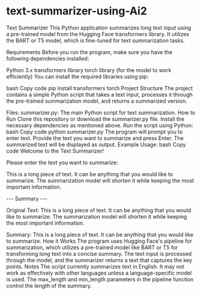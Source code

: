 # text-summarizer-using-Ai2
Text Summarizer
This Python application summarizes long text input using a pre-trained model from the Hugging Face transformers library. It utilizes the BART or T5 model, which is fine-tuned for text summarization tasks.

Requirements
Before you run the program, make sure you have the following dependencies installed:

Python 3.x
transformers library
torch library (for the model to work efficiently)
You can install the required libraries using pip:

bash
Copy code
pip install transformers torch
Project Structure
The project contains a simple Python script that takes a text input, processes it through the pre-trained summarization model, and returns a summarized version.

Files:
summarizer.py: The main Python script for text summarization.
How to Run
Clone this repository or download the summarizer.py file.
Install the necessary dependencies as mentioned above.
Run the script using Python:
bash
Copy code
python summarizer.py
The program will prompt you to enter text. Provide the text you want to summarize and press Enter.
The summarized text will be displayed as output.
Example Usage:
bash
Copy code
Welcome to the Text Summarizer!

Please enter the text you want to summarize:

This is a long piece of text. It can be anything that you would like to summarize. The summarization model will shorten it while keeping the most important information.

--- Summary ---

Original Text:
This is a long piece of text. It can be anything that you would like to summarize. The summarization model will shorten it while keeping the most important information.

Summary:
 This is a long piece of text. It can be anything that you would like to summarize.
How it Works
The program uses Hugging Face's pipeline for summarization, which utilizes a pre-trained model like BART or T5 for transforming long text into a concise summary.
The text input is processed through the model, and the summarizer returns a text that captures the key points.
Notes
The script currently summarizes text in English. It may not work as effectively with other languages unless a language-specific model is used.
The max_length and min_length parameters in the pipeline function control the length of the summary.

